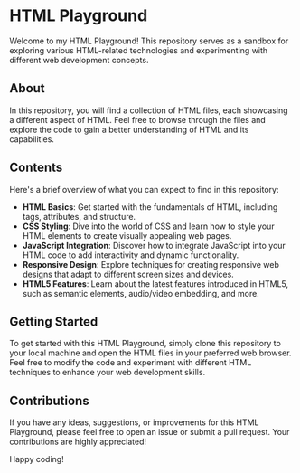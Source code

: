 # HTML Playground

Welcome to my HTML Playground! This repository serves as a sandbox for exploring various HTML-related technologies and experimenting with different web development concepts.

## About

In this repository, you will find a collection of HTML files, each showcasing a different aspect of HTML. Feel free to browse through the files and explore the code to gain a better understanding of HTML and its capabilities.

## Contents

Here's a brief overview of what you can expect to find in this repository:

- **HTML Basics**: Get started with the fundamentals of HTML, including tags, attributes, and structure.
- **CSS Styling**: Dive into the world of CSS and learn how to style your HTML elements to create visually appealing web pages.
- **JavaScript Integration**: Discover how to integrate JavaScript into your HTML code to add interactivity and dynamic functionality.
- **Responsive Design**: Explore techniques for creating responsive web designs that adapt to different screen sizes and devices.
- **HTML5 Features**: Learn about the latest features introduced in HTML5, such as semantic elements, audio/video embedding, and more.

## Getting Started

To get started with this HTML Playground, simply clone this repository to your local machine and open the HTML files in your preferred web browser. Feel free to modify the code and experiment with different HTML techniques to enhance your web development skills.

## Contributions

If you have any ideas, suggestions, or improvements for this HTML Playground, please feel free to open an issue or submit a pull request. Your contributions are highly appreciated!

Happy coding!
